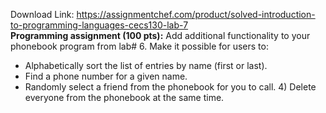 Download Link: https://assignmentchef.com/product/solved-introduction-to-programming-languages-cecs130-lab-7
<br>
<strong style="font-family: -apple-system, BlinkMacSystemFont, 'Segoe UI', Roboto, Oxygen-Sans, Ubuntu, Cantarell, 'Helvetica Neue', sans-serif;">Programming assignment (100 pts):</strong><span style="font-family: -apple-system, BlinkMacSystemFont, 'Segoe UI', Roboto, Oxygen-Sans, Ubuntu, Cantarell, 'Helvetica Neue', sans-serif;"> Add additional functionality to your phonebook program from lab# 6.  Make it possible for users to:</span>




<ul>

 <li>Alphabetically sort the list of entries by name (first or last).</li>

 <li>Find a phone number for a given name.</li>

 <li>Randomly select a friend from the phonebook for you to call. 4) Delete everyone from the phonebook at the same time.</li>

</ul>





